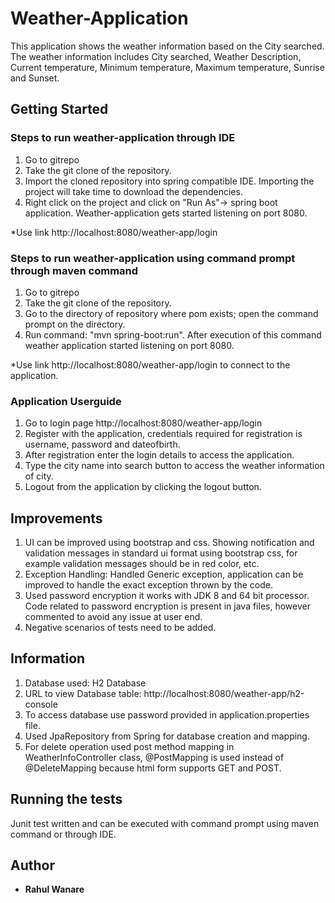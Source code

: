 # Weather-Application

This application shows the weather information based on the City searched. The weather information includes City searched, Weather Description, Current temperature, Minimum temperature, Maximum temperature, Sunrise and Sunset.

## Getting Started
### Steps to run weather-application through IDE

1. Go to gitrepo
2. Take the git clone of the repository.
3. Import the cloned repository into spring compatible IDE. Importing the project will take time to download the dependencies.
4. Right click on the project and click on "Run As"-> spring boot application. Weather-application gets started listening on port 8080.

*Use link http://localhost:8080/weather-app/login

### Steps to run weather-application using command prompt through maven command

1. Go to gitrepo
2. Take the git clone of the repository.
3. Go to the directory of repository where pom exists; open the command prompt on the directory.
4. Run command: "mvn spring-boot:run". After execution of this command weather application started listening on port 8080.

*Use link http://localhost:8080/weather-app/login to connect to the application. 

### Application Userguide
1. Go to login page http://localhost:8080/weather-app/login
2. Register with the application, credentials required for registration is username, password and dateofbirth.
3. After registration enter the login details to access the application.
4. Type the city name into search button to access the weather information of city.
5. Logout from the application by clicking the logout button.

## Improvements

1. UI can be improved using bootstrap and css. Showing notification and validation messages in standard ui format using bootstrap css, for example validation messages should be in red color, etc.  
2. Exception Handling: Handled Generic exception, application can be improved to handle the exact exception thrown by the code.
3. Used password encryption it works with JDK 8 and 64 bit processor. Code related to password encryption is present in java files, however commented to avoid any issue at user end.
4. Negative scenarios of tests need to be added.

## Information
1. Database used: H2 Database
2. URL to view Database table: http://localhost:8080/weather-app/h2-console
3. To access database use password provided in application.properties file.
3. Used JpaRepository from Spring for database creation and mapping.
4. For delete operation used post method mapping in WeatherInfoController class, @PostMapping is used instead of @DeleteMapping because html form supports GET and POST.

## Running the tests
Junit test written and can be executed with command prompt using maven command or through IDE.

## Author

* **Rahul Wanare** 

